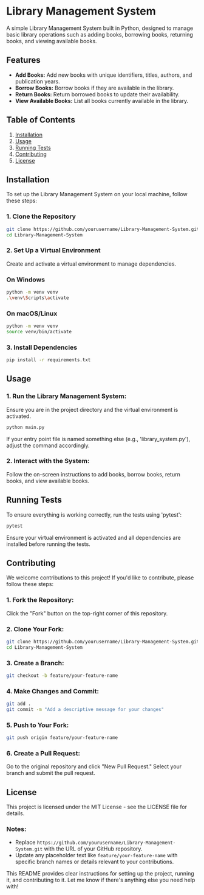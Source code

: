 # Library Management System

A simple Library Management System built in Python, designed to manage basic library operations such as adding books, borrowing books, returning books, and viewing available books.

## Features

- **Add Books:** Add new books with unique identifiers, titles, authors, and publication years.
- **Borrow Books:** Borrow books if they are available in the library.
- **Return Books:** Return borrowed books to update their availability.
- **View Available Books:** List all books currently available in the library.

## Table of Contents

1. [Installation](#installation)
2. [Usage](#usage)
3. [Running Tests](#running-tests)
4. [Contributing](#contributing)
5. [License](#license)

## Installation

To set up the Library Management System on your local machine, follow these steps:

### 1. Clone the Repository

```bash
git clone https://github.com/yourusername/Library-Management-System.git
cd Library-Management-System
```

### 2. Set Up a Virtual Environment

Create and activate a virtual environment to manage dependencies.
### On Windows
```bash
python -m venv venv
.\venv\Scripts\activate
```
### On macOS/Linux
```bash
python -m venv venv
source venv/bin/activate
```

### 3. Install Dependencies
```bash
pip install -r requirements.txt
```

## Usage

### 1. Run the Library Management System:
Ensure you are in the project directory and the virtual environment is activated.
```bash
python main.py
```
If your entry point file is named something else (e.g., 'library_system.py'), adjust the command accordingly.

### 2. Interact with the System:
Follow the on-screen instructions to add books, borrow books, return books, and view available books.

## Running Tests
To ensure everything is working correctly, run the tests using 'pytest':
```bash
pytest
```
Ensure your virtual environment is activated and all dependencies are installed before running the tests.

## Contributing
We welcome contributions to this project! If you'd like to contribute, please follow these steps:

### 1. Fork the Repository: 
Click the "Fork" button on the top-right corner of this repository.
### 2. Clone Your Fork:
```bash
git clone https://github.com/yourusername/Library-Management-System.git
cd Library-Management-System
```
### 3. Create a Branch:
```bash
git checkout -b feature/your-feature-name
```
### 4. Make Changes and Commit:
```bash
git add .
git commit -m "Add a descriptive message for your changes"
```
### 5. Push to Your Fork:
```bash
git push origin feature/your-feature-name
```
### 6. Create a Pull Request:
Go to the original repository and click "New Pull Request." Select your branch and submit the pull request.

## License
This project is licensed under the MIT License - see the LICENSE file for details.

### Notes:

- Replace `https://github.com/yourusername/Library-Management-System.git` with the URL of your GitHub repository.
- Update any placeholder text like `feature/your-feature-name` with specific branch names or details relevant to your contributions.

This README provides clear instructions for setting up the project, running it, and contributing to it. Let me know if there's anything else you need help with!
